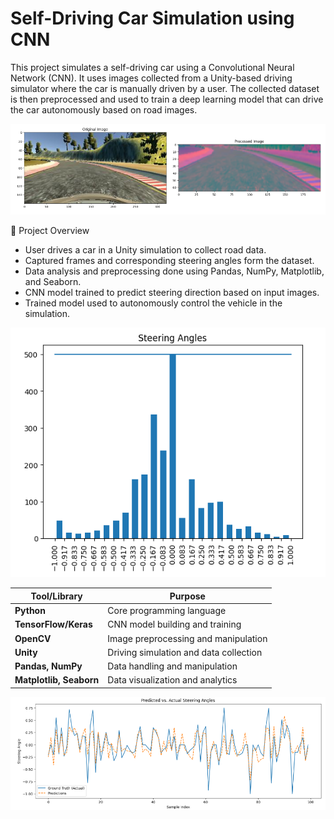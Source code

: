# Self-Driving Car Simulation using CNN

This project simulates a self-driving car using a Convolutional Neural Network (CNN). It uses images collected from a Unity-based driving simulator where the car is manually driven by a user. The collected dataset is then preprocessed and used to train a deep learning model that can drive the car autonomously based on road images.

![Training Data](3.png)

📌 Project Overview
* User drives a car in a Unity simulation to collect road data.
* Captured frames and corresponding steering angles form the dataset.
* Data analysis and preprocessing done using Pandas, NumPy, Matplotlib, and Seaborn.
* CNN model trained to predict steering direction based on input images.
* Trained model used to autonomously control the vehicle in the simulation.

![Training Data2](2.png)

| Tool/Library            | Purpose                                |
| ----------------------- | -------------------------------------- |
| **Python**              | Core programming language              |
| **TensorFlow/Keras**    | CNN model building and training        |
| **OpenCV**              | Image preprocessing and manipulation   |
| **Unity**               | Driving simulation and data collection |
| **Pandas, NumPy**       | Data handling and manipulation         |
| **Matplotlib, Seaborn** | Data visualization and analytics       |

![Training Data1](saveee.png)
